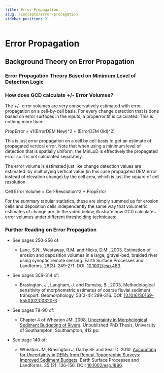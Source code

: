```yaml
---
title: Error Propagation
slug: /Concepts/error-propagation
sidebar_position: 2
---
```

#  Error Propagation

## Background Theory on Error Propagation

### Error Propagation Theory Based on Minimum Level of Detection Logic

<YouTubeEmbed videoId="boXszBr0RHQ"/>

### How does GCD calculate +/- Error Volumes?

The +/- error volumes are very conservatively estimated with error propagation on a cell-by-cell basis. For every change detection that is done based on error surfaces in the inputs, a properror.tif is calculated. This is nothing more than:

  PropError = √((ErrorDEM New)^2 + (ErrorDEM Old)^2)

This is just error propagation on a cell by cell basis to get an estimate of propagated vertical error. Note that when using a minimum level of detection that is spatially uniform, the MinLoD is effectively the propagated error so it is not calculated separately. 

The error volume is estimated just like change detection values are estimated: by multiplying vertical value (in this case propagated DEM error instead of elevation change) by the cell area, which is just the square of cell resolution.

  Cell Error Volume = Cell-Resolution^2 * PropError

For the summary tabular statistics, these are simply summed up for erosion cells and deposition cells independently the same way that volumetric estimates of change are. In the video below, illustrate how GCD calculates error volumes under different thresholding techniques:


<YouTubeEmbed videoId="FHBcCf2Nx5k" title="GCD Error Volumes Video" />

### Further Reading on Error Propagation

- See pages 250-256 of:
  - Lane, S.N., Westaway, R.M. and Hicks, D.M., 2003. Estimation of erosion and deposition volumes in a large, gravel-bed, braided river using synoptic remote sensing. Earth Surface Processes and Landforms, 28(3): 249-271. DOI: [10.1002/esp.483](http://dx.doi.org/10.1002/esp.483).

- See pages 306-314 of:
  - Brasington, J., Langham, J. and Rumsby, B., 2003. Methodological sensitivity of morphometric estimates of coarse fluvial sediment transport. Geomorphology, 53(3-4): 299-316. DOI: [10.1016/S0169-555X(02)00320-3](http://dx.doi.org/10.1016/S0169-555X%2802%2900320-3) 

- See pages 78-90 of: 
  - Chapter 4 of Wheaton JM. 2008. [Uncertainty in Morphological Sediment Budgeting of Rivers](http://www.joewheaton.org/Home/research/projects-1/morphological-sediment-budgeting/phdthesis). Unpublished PhD Thesis, University of Southampton, Southampton, 412 pp.

- See page 140 of:
  - Wheaton JM, Brasington J, Darby SE and Sear D. 2010. [Accounting for Uncertainty in DEMs from Repeat Topographic Surveys: Improved Sediment Budgets](http://dx.doi.org/10.1002/esp.1886). Earth Surface Processes and Landforms. 35 (2): 136-156. DOI: [10.1002/esp.1886](http://dx.doi.org/10.1002/esp.1886).
